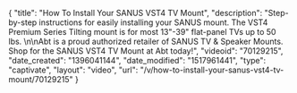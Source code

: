 {
    "title": "How To Install Your SANUS VST4 TV Mount",
    "description": "Step-by-step instructions for easily installing your SANUS mount. The VST4 Premium Series Tilting mount is for most 13\"-39\" flat-panel TVs up to 50 lbs. \n\nAbt is a proud authorized retailer of SANUS TV & Speaker Mounts. Shop for the SANUS VST4 TV Mount at Abt today!",
    "videoid": "70129215",
    "date_created": "1396041144",
    "date_modified": "1517961441",
    "type": "captivate",
    "layout": "video",
    "url": "\/v\/how-to-install-your-sanus-vst4-tv-mount\/70129215"
}
